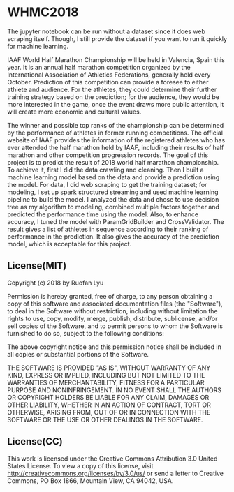 # WHMC2018

The jupyter notebook can be run without a dataset since it does web scraping itself. Though, I still provide the dataset if you want to run it quickly for machine learning.

IAAF World Half Marathon Championship will be held in Valencia, Spain this year. It is an annual half marathon competition organized by the International Association of Athletics Federations, generally held every October. Prediction of this competition can provide a foresee to either athlete and audience. For the athletes, they could determine their further training strategy based on the prediction; for the audience, they would be more interested in the game, once the event draws more public attention, it will create more economic and cultural values. 

The winner and possible top ranks of the championship can be determined by the performance of athletes in former running competitions. The official website of IAAF provides the information of the registered athletes who has ever attended the half marathon held by IAAF, including their results of half marathon and other competition progression records. The goal of this project is to predict the result of 2018 world half marathon championship. To achieve it, first I did the data crawling and cleaning. Then I built a machine learning model based on the data and provide a prediction using the model. For data, I did web scraping to get the training dataset; for modeling, I set up spark structured streaming and used machine learning pipeline to build the model. I analyzed the data and chose to use decision tree as my algorithm to modeling, combined multiple factors together and predicted the performance time using the model. Also, to enhance accuracy, I tuned the model with ParamGridBuilder and CrossValidator. The result gives a list of athletes in sequence according to their ranking of performance in the prediction. It also gives the accuracy of the prediction model, which is acceptable for this project.


## License(MIT)
Copyright (c) 2018 by Ruofan Lyu

Permission is hereby granted, free of charge, to any person obtaining a copy of this software and associated documentation files (the "Software"), to deal in the Software without restriction, including without limitation the rights to use, copy, modify, merge, publish, distribute, sublicense, and/or sell copies of the Software, and to permit persons to whom the Software is furnished to do so, subject to the following conditions:

The above copyright notice and this permission notice shall be included in all copies or substantial portions of the Software.

THE SOFTWARE IS PROVIDED "AS IS", WITHOUT WARRANTY OF ANY KIND, EXPRESS OR IMPLIED, INCLUDING BUT NOT LIMITED TO THE WARRANTIES OF MERCHANTABILITY, FITNESS FOR A PARTICULAR PURPOSE AND NONINFRINGEMENT. IN NO EVENT SHALL THE AUTHORS OR COPYRIGHT HOLDERS BE LIABLE FOR ANY CLAIM, DAMAGES OR OTHER LIABILITY, WHETHER IN AN ACTION OF CONTRACT, TORT OR OTHERWISE, ARISING FROM, OUT OF OR IN CONNECTION WITH THE SOFTWARE OR THE USE OR OTHER DEALINGS IN THE SOFTWARE.

## License(CC)
This work is licensed under the Creative Commons Attribution 3.0 United States License. To view a copy of this license, visit http://creativecommons.org/licenses/by/3.0/us/ or send a letter to Creative Commons, PO Box 1866, Mountain View, CA 94042, USA.
